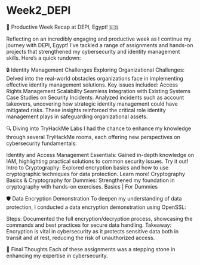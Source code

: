 # Week2_DEPI
🚀 Productive Week Recap at DEPI, Egypt! 🇪🇬

Reflecting on an incredibly engaging and productive week as I continue my journey with DEPI, Egypt! I’ve tackled a range of assignments and hands-on projects that strengthened my cybersecurity and identity management skills. Here’s a quick rundown:

🔒 Identity Management Challenges
Exploring Organizational Challenges: Delved into the real-world obstacles organizations face in implementing effective identity management solutions. Key issues included:
Access Rights Management
Scalability
Seamless Integration with Existing Systems
Case Studies on Security Incidents: Analyzed incidents such as account takeovers, uncovering how strategic identity management could have mitigated risks. These insights reinforced the critical role identity management plays in safeguarding organizational assets.

🔍 Diving into TryHackMe Labs
I had the chance to enhance my knowledge through several TryHackMe rooms, each offering new perspectives on cybersecurity fundamentals:

Identity and Access Management Essentials: Gained in-depth knowledge on IAM, highlighting practical solutions to common security issues. Try it out!
Intro to Cryptography: Explored encryption basics and how to use cryptographic techniques for data protection. Learn more!
Cryptography Basics & Cryptography for Dummies: Strengthened my foundation in cryptography with hands-on exercises. Basics | For Dummies

🛡️ Data Encryption Demonstration
To deepen my understanding of data protection, I conducted a data encryption demonstration using OpenSSL:

Steps: Documented the full encryption/decryption process, showcasing the commands and best practices for secure data handling.
Takeaway: Encryption is vital in cybersecurity as it protects sensitive data both in transit and at rest, reducing the risk of unauthorized access.

🚀 Final Thoughts
Each of these assignments was a stepping stone in enhancing my expertise in cybersecurity.
